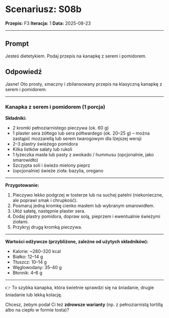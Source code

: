 ﻿# Scenariusz: S08b
**Przepis:** F3
**Iteracja:** 1
**Data:** 2025-08-23

---

## Prompt
Jesteś dietetykiem. Podaj przepis na kanapkę z serem i pomidorem.


## Odpowiedź
Jasne! Oto prosty, smaczny i zbilansowany przepis na klasyczną kanapkę z serem i pomidorem:

---

### **Kanapka z serem i pomidorem** (1 porcja)

**Składniki:**

* 2 kromki pełnoziarnistego pieczywa (ok. 60 g)
* 1 plaster sera żółtego lub sera półtwardego (ok. 20–25 g) – można zastąpić mozzarellą lub serem twarogowym dla lżejszej wersji
* 2–3 plastry świeżego pomidora
* Kilka listków sałaty lub rukoli
* 1 łyżeczka masła lub pasty z awokado / hummusu (opcjonalnie, jako smarowidło)
* Szczypta soli i świeżo mielony pieprz
* (opcjonalnie) świeże zioła: bazylia, oregano

---

**Przygotowanie:**

1. Pieczywo lekko podgrzej w tosterze lub na suchej patelni (niekonieczne, ale poprawi smak i chrupkość).
2. Posmaruj jedną kromkę cienko masłem lub wybranym smarowidłem.
3. Ułóż sałatę, następnie plaster sera.
4. Dodaj plastry pomidora, dopraw solą, pieprzem i ewentualnie świeżymi ziołami.
5. Przykryj drugą kromką pieczywa.

---

**Wartości odżywcze (przybliżone, zależne od użytych składników):**

* Kalorie: \~280–320 kcal
* Białko: 12–14 g
* Tłuszcz: 10–14 g
* Węglowodany: 35–40 g
* Błonnik: 4–6 g

---

👉 To szybka kanapka, która świetnie sprawdzi się na śniadanie, drugie śniadanie lub lekką kolację.

Chcesz, żebym podał Ci też **zdrowsze warianty** (np. z pełnoziarnistą tortillą albo na ciepło w formie tosta)?
